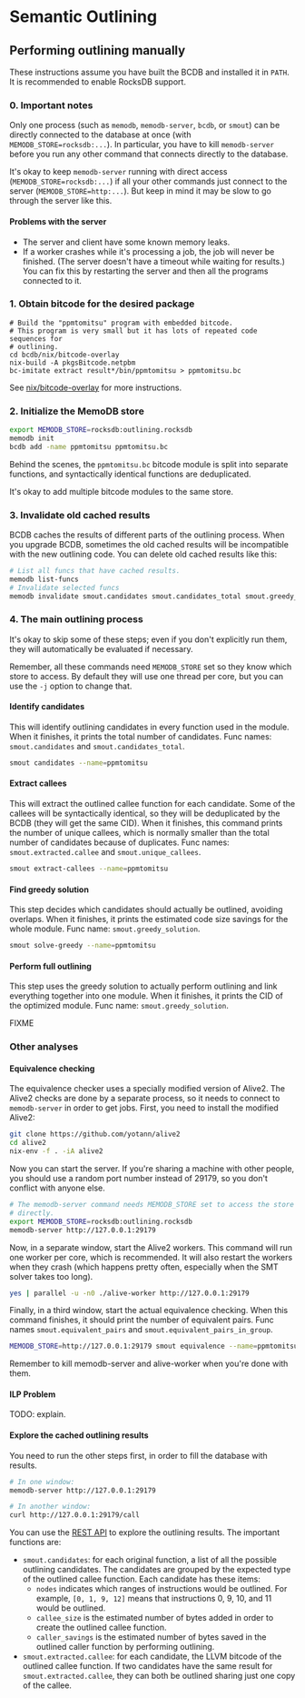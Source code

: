 # Semantic Outlining

## Performing outlining manually

These instructions assume you have built the BCDB and installed it in `PATH`.
It is recommended to enable RocksDB support.

### 0. Important notes

Only one process (such as `memodb`, `memodb-server`, `bcdb`, or `smout`) can be
directly connected to the database at once (with `MEMODB_STORE=rocksdb:...`).
In particular, you have to kill `memodb-server` before you run any other
command that connects directly to the database.

It's okay to keep `memodb-server` running with direct access
(`MEMODB_STORE=rocksdb:...`) if all your other commands just connect to the
server (`MEMODB_STORE=http:...`). But keep in mind it may be slow to go through
the server like this.

#### Problems with the server

- The server and client have some known memory leaks.
- If a worker crashes while it's processing a job, the job will never be
  finished. (The server doesn't have a timeout while waiting for results.) You
  can fix this by restarting the server and then all the programs connected to
  it.

### 1. Obtain bitcode for the desired package

```shell
# Build the "ppmtomitsu" program with embedded bitcode.
# This program is very small but it has lots of repeated code sequences for
# outlining.
cd bcdb/nix/bitcode-overlay
nix-build -A pkgsBitcode.netpbm
bc-imitate extract result*/bin/ppmtomitsu > ppmtomitsu.bc
```

See [nix/bitcode-overlay](../../nix/bitcode-overlay/README.md) for
more instructions.

### 2. Initialize the MemoDB store

```sh
export MEMODB_STORE=rocksdb:outlining.rocksdb
memodb init
bcdb add -name ppmtomitsu ppmtomitsu.bc
```

Behind the scenes, the `ppmtomitsu.bc` bitcode module is split into separate
functions, and syntactically identical functions are deduplicated.

It's okay to add multiple bitcode modules to the same store.

### 3. Invalidate old cached results

BCDB caches the results of different parts of the outlining process. When you
upgrade BCDB, sometimes the old cached results will be incompatible with the
new outlining code. You can delete old cached results like this:

```sh
# List all funcs that have cached results.
memodb list-funcs
# Invalidate selected funcs
memodb invalidate smout.candidates smout.candidates_total smout.greedy_solution
```

### 4. The main outlining process

It's okay to skip some of these steps; even if you don't explicitly run them,
they will automatically be evaluated if necessary.

Remember, all these commands need `MEMODB_STORE` set so they know which store
to access. By default they will use one thread per core, but you can use the
`-j` option to change that.

#### Identify candidates

This will identify outlining candidates in every function used in the module.
When it finishes, it prints the total number of candidates. Func names:
`smout.candidates` and `smout.candidates_total`.

```sh
smout candidates --name=ppmtomitsu
```

#### Extract callees

This will extract the outlined callee function for each candidate. Some of the
callees will be syntactically identical, so they will be deduplicated by the
BCDB (they will get the same CID). When it finishes, this command prints the
number of unique callees, which is normally smaller than the total number of
candidates because of duplicates. Func names: `smout.extracted.callee` and
`smout.unique_callees`.

```sh
smout extract-callees --name=ppmtomitsu
```

#### Find greedy solution

This step decides which candidates should actually be outlined, avoiding
overlaps. When it finishes, it prints the estimated code size savings for the
whole module. Func name: `smout.greedy_solution`.

```sh
smout solve-greedy --name=ppmtomitsu
```

#### Perform full outlining

This step uses the greedy solution to actually perform outlining and link
everything together into one module. When it finishes, it prints the CID of the
optimized module. Func name: `smout.greedy_solution`.

FIXME

### Other analyses

#### Equivalence checking

The equivalence checker uses a specially modified version of Alive2. The Alive2
checks are done by a separate process, so it needs to connect to
`memodb-server` in order to get jobs. First, you need to install the modified
Alive2:

```sh
git clone https://github.com/yotann/alive2
cd alive2
nix-env -f . -iA alive2
```

Now you can start the server. If you're sharing a machine with other people,
you should use a random port number instead of 29179, so you don't conflict
with anyone else.

```sh
# The memodb-server command needs MEMODB_STORE set to access the store
# directly.
export MEMODB_STORE=rocksdb:outlining.rocksdb
memodb-server http://127.0.0.1:29179
```

Now, in a separate window, start the Alive2 workers. This command will run one
worker per core, which is recommended. It will also restart the workers when
they crash (which happens pretty often, especially when the SMT solver takes
too long).

```sh
yes | parallel -u -n0 ./alive-worker http://127.0.0.1:29179
```

Finally, in a third window, start the actual equivalence checking. When this
command finishes, it should print the number of equivalent pairs. Func names
`smout.equivalent_pairs` and `smout.equivalent_pairs_in_group`.

```sh
MEMODB_STORE=http://127.0.0.1:29179 smout equivalence --name=ppmtomitsu
```

Remember to kill memodb-server and alive-worker when you're done with them.

#### ILP Problem

TODO: explain.

#### Explore the cached outlining results

You need to run the other steps first, in order to fill the database with
results.

```sh
# In one window:
memodb-server http://127.0.0.1:29179

# In another window:
curl http://127.0.0.1:29179/call
```

You can use the [REST API](../memodb/rest-api.md) to explore the outlining
results. The important functions are:

- `smout.candidates`: for each original function, a list of all the possible
  outlining candidates. The candidates are grouped by the expected type of the
  outlined callee function. Each candidate has these items:
  - `nodes` indicates which ranges of instructions would be outlined. For
    example, `[0, 1, 9, 12]` means that instructions 0, 9, 10, and 11 would be
    outlined.
  - `callee_size` is the estimated number of bytes added in order to create the
    outlined callee function.
  - `caller_savings` is the estimated number of bytes saved in the outlined
    caller function by performing outlining.
- `smout.extracted.callee`: for each candidate, the LLVM bitcode of the
  outlined callee function. If two candidates have the same result for
  `smout.extracted.callee`, they can both be outlined sharing just one copy of
  the callee.
